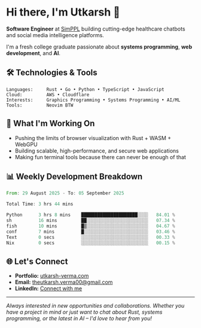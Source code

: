 # Hi there, I'm Utkarsh 👋

**Software Engineer** at [SimPPL](https://simppl.org) building cutting-edge healthcare chatbots and social media intelligence platforms.

I'm a fresh college graduate passionate about **systems programming**, **web development**, and **AI**.

## 🛠️ Technologies & Tools

```
Languages:     Rust • Go • Python • TypeScript • JavaScript
Cloud:         AWS • Cloudflare
Interests:     Graphics Programming • Systems Programming • AI/ML
Tools:         Neovim BTW
```

## 🚀 What I'm Working On

- Pushing the limits of browser visualization with Rust + WASM + WebGPU
- Building scalable, high-performance, and secure web applications
- Making fun terminal tools because there can never be enough of that

## 📊 Weekly Development Breakdown

<!--START_SECTION:waka-->

```rust
From: 29 August 2025 - To: 05 September 2025

Total Time: 3 hrs 44 mins

Python      3 hrs 8 mins    █████████████████████░░░░   84.01 %
sh          16 mins         ██░░░░░░░░░░░░░░░░░░░░░░░   07.34 %
fish        10 mins         █▒░░░░░░░░░░░░░░░░░░░░░░░   04.67 %
conf        7 mins          █░░░░░░░░░░░░░░░░░░░░░░░░   03.46 %
Text        0 secs          ░░░░░░░░░░░░░░░░░░░░░░░░░   00.33 %
Nix         0 secs          ░░░░░░░░░░░░░░░░░░░░░░░░░   00.15 %
```

<!--END_SECTION:waka-->

## 🌐 Let's Connect

- **Portfolio:** [utkarsh-verma.com](https://utkarsh-verma.com)
- **Email:** theutkarsh.verma00@gmail.com
- **LinkedIn:** [Connect with me](https://linkedin.com/in/utkarsh-verm4)

---

*Always interested in new opportunities and collaborations. Whether you have a project in mind or just want to chat about Rust, systems programming, or the latest in AI – I'd love to hear from you!*
